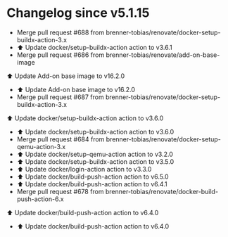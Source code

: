 # Changelog since v5.1.15
- Merge pull request #688 from brenner-tobias/renovate/docker-setup-buildx-action-3.x 
- ⬆️ Update docker/setup-buildx-action action to v3.6.1 
- Merge pull request #686 from brenner-tobias/renovate/add-on-base-image

⬆️ Update Add-on base image to v16.2.0 
- ⬆️ Update Add-on base image to v16.2.0 
- Merge pull request #687 from brenner-tobias/renovate/docker-setup-buildx-action-3.x

⬆️ Update docker/setup-buildx-action action to v3.6.0 
- ⬆️ Update docker/setup-buildx-action action to v3.6.0 
- Merge pull request #684 from brenner-tobias/renovate/docker-setup-qemu-action-3.x 
- ⬆️ Update docker/setup-qemu-action action to v3.2.0 
- ⬆️ Update docker/setup-buildx-action action to v3.5.0 
- ⬆️ Update docker/login-action action to v3.3.0 
- ⬆️ Update docker/build-push-action action to v6.5.0 
- ⬆️ Update docker/build-push-action action to v6.4.1 
- Merge pull request #678 from brenner-tobias/renovate/docker-build-push-action-6.x

⬆️ Update docker/build-push-action action to v6.4.0 
- ⬆️ Update docker/build-push-action action to v6.4.0 
